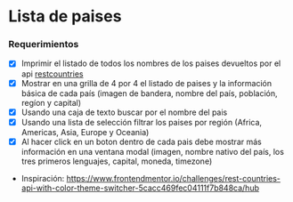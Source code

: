 # Lista de paises

### Requerimientos

* [x] Imprimir el listado de todos los nombres de los paises devueltos por el api [restcountries](https://restcountries.com/)
* [x] Mostrar en una grilla de 4 por 4 el listado de paises y la información básica de cada país (imagen de bandera, nombre del país, población, regíon y capital)
* [x] Usando una caja de texto buscar por el nombre del pais
* [x] Usando una lista de selección filtrar los paises por región (Africa, Americas, Asia, Europe y Oceania)
* [x] Al hacer click en un boton dentro de cada pais debe mostrar más información en una ventana modal (imagen, nombre nativo del país, los tres primeros lenguajes, capital, moneda, timezone)

* Inspiración: https://www.frontendmentor.io/challenges/rest-countries-api-with-color-theme-switcher-5cacc469fec04111f7b848ca/hub